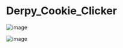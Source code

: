 # Derpy_Cookie_Clicker

![image](https://user-images.githubusercontent.com/123900134/215376975-850ddf75-53fc-45a2-876e-2d6a1efcee80.png)



![image](https://user-images.githubusercontent.com/123900134/215377199-e63bca4b-49c0-455f-aeac-0146e6973cbf.png)
